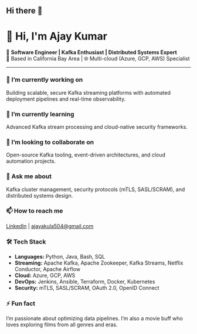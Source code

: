 ## Hi there 👋

<!--
**Ajay5044/Ajay5044** is a ✨ _special_ ✨ repository because its `README.md` (this file) appears on your GitHub profile.

Here are some ideas to get you started:
-->

# 👋 Hi, I'm Ajay Kumar

🎯 **Software Engineer | Kafka Enthusiast | Distributed Systems Expert**  
📍 Based in California Bay Area | 🌐 Multi-cloud (Azure, GCP, AWS) Specialist

---

### 🔭 I’m currently working on  
Building scalable, secure Kafka streaming platforms with automated deployment pipelines and real-time observability.

### 🌱 I’m currently learning  
Advanced Kafka stream processing and cloud-native security frameworks.

### 👯 I’m looking to collaborate on  
Open-source Kafka tooling, event-driven architectures, and cloud automation projects.

### 💬 Ask me about  
Kafka cluster management, security protocols (mTLS, SASL/SCRAM), and distributed systems design.

### 📫 How to reach me  
[LinkedIn](https://www.linkedin.com/in/ajay-kumar-a-b85667165/) | ajayakula504@gmail.com

### 🛠️  Tech Stack
- **Languages:** Python, Java, Bash, SQL
- **Streaming:** Apache Kafka, Apache Zookeeper, Kafka Streams, Netflix Conductor, Apache Airflow
- **Cloud:** Azure, GCP, AWS
- **DevOps:** Jenkins, Ansible, Terraform, Docker, Kubernetes
- **Security:** mTLS, SASL/SCRAM, OAuth 2.0, OpenID Connect



### ⚡ Fun fact  
I’m passionate about optimizing data pipelines. I’m also a movie buff who loves exploring films from all genres and eras.


